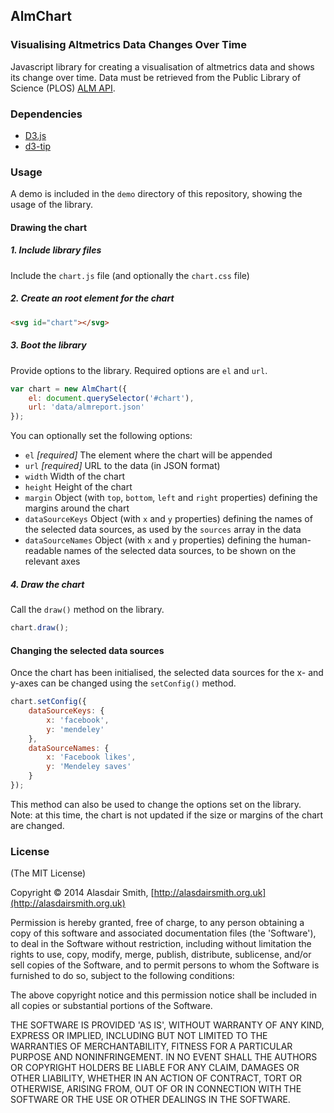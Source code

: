 ## AlmChart

### Visualising Altmetrics Data Changes Over Time

Javascript library for creating a visualisation of altmetrics data and shows its change over time. Data must be retrieved from the Public Library of Science (PLOS) [ALM API](http://alm.plos.org/).

### Dependencies

* [D3.js](http://d3js.org/)
* [d3-tip](https://github.com/caged/d3-tip)

### Usage

A demo is included in the `demo` directory of this repository, showing the usage of the library.

#### Drawing the chart

##### 1. Include library files

Include the `chart.js` file (and optionally the `chart.css` file)

##### 2. Create an root element for the chart

```html
<svg id="chart"></svg>
```

##### 3. Boot the library

Provide options to the library. Required options are `el` and `url`.

```js
var chart = new AlmChart({
	el: document.querySelector('#chart'),
	url: 'data/almreport.json'
});
```

You can optionally set the following options:

* `el` _[required]_ The element where the chart will be appended
* `url` _[required]_ URL to the data (in JSON format)
* `width` Width of the chart
* `height` Height of the chart
* `margin` Object (with `top`, `bottom`, `left` and `right` properties) defining the margins around the chart
* `dataSourceKeys` Object (with `x` and `y` properties) defining the names of the selected data sources, as used by the `sources` array in the data
* `dataSourceNames` Object (with `x` and `y` properties) defining the human-readable names of the selected data sources, to be shown on the relevant axes

##### 4. Draw the chart

Call the `draw()` method on the library.

```js
chart.draw();
```

#### Changing the selected data sources

Once the chart has been initialised, the selected data sources for the x- and y-axes can be changed using the `setConfig()` method.

```js
chart.setConfig({
	dataSourceKeys: {
		x: 'facebook',
		y: 'mendeley'
	},
	dataSourceNames: {
		x: 'Facebook likes',
		y: 'Mendeley saves'
	}
});
```

This method can also be used to change the options set on the library. Note: at this time, the chart is not updated if the size or margins of the chart are changed.

### License

(The MIT License)

Copyright &copy; 2014 Alasdair Smith, [http://alasdairsmith.org.uk](http://alasdairsmith.org.uk)

Permission is hereby granted, free of charge, to any person obtaining
a copy of this software and associated documentation files (the
'Software'), to deal in the Software without restriction, including
without limitation the rights to use, copy, modify, merge, publish,
distribute, sublicense, and/or sell copies of the Software, and to
permit persons to whom the Software is furnished to do so, subject to
the following conditions:

The above copyright notice and this permission notice shall be
included in all copies or substantial portions of the Software.

THE SOFTWARE IS PROVIDED 'AS IS', WITHOUT WARRANTY OF ANY KIND,
EXPRESS OR IMPLIED, INCLUDING BUT NOT LIMITED TO THE WARRANTIES OF
MERCHANTABILITY, FITNESS FOR A PARTICULAR PURPOSE AND NONINFRINGEMENT.
IN NO EVENT SHALL THE AUTHORS OR COPYRIGHT HOLDERS BE LIABLE FOR ANY
CLAIM, DAMAGES OR OTHER LIABILITY, WHETHER IN AN ACTION OF CONTRACT,
TORT OR OTHERWISE, ARISING FROM, OUT OF OR IN CONNECTION WITH THE
SOFTWARE OR THE USE OR OTHER DEALINGS IN THE SOFTWARE.
